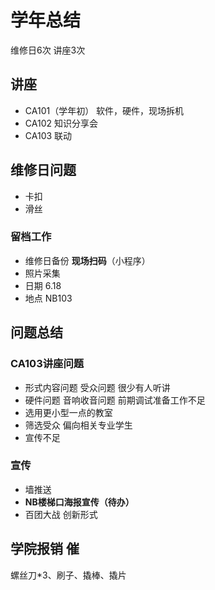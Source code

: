 # 学年总结

维修日6次 讲座3次

## 讲座

- CA101（学年初） 软件，硬件，现场拆机
- CA102 知识分享会
- CA103 联动

## 维修日问题

- 卡扣
- 滑丝

### 留档工作

- 维修日备份 **现场扫码**（小程序）
- 照片采集
- 日期 6.18
- 地点 NB103

## 问题总结

### CA103讲座问题

- 形式内容问题 受众问题 很少有人听讲
- 硬件问题 音响收音问题 前期调试准备工作不足
- 选用更小型一点的教室
- 筛选受众 偏向相关专业学生
- 宣传不足

### 宣传

- 墙推送
- **NB楼梯口海报宣传（待办）**
- 百团大战 创新形式

## 学院报销 催

螺丝刀\*3、刷子、撬棒、撬片

